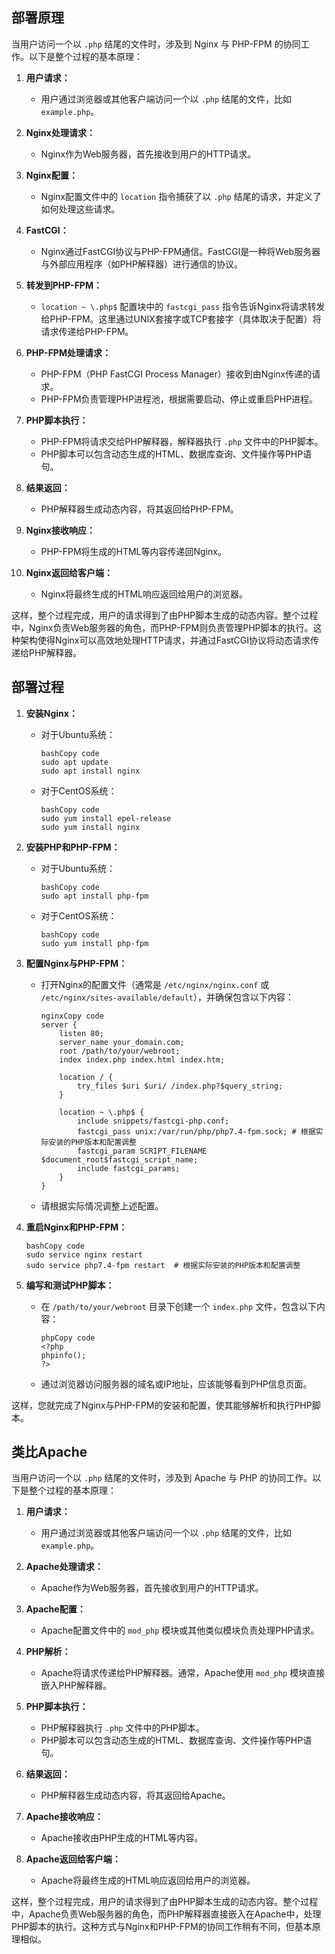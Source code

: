 ## **部署原理**
当用户访问一个以 `.php` 结尾的文件时，涉及到 Nginx 与 PHP-FPM 的协同工作。以下是整个过程的基本原理：

1. **用户请求：**

   * 用户通过浏览器或其他客户端访问一个以 `.php` 结尾的文件，比如 `example.php`。

2. **Nginx处理请求：**

   * Nginx作为Web服务器，首先接收到用户的HTTP请求。

3. **Nginx配置：**

   * Nginx配置文件中的 `location` 指令捕获了以 `.php` 结尾的请求，并定义了如何处理这些请求。

4. **FastCGI：**

   * Nginx通过FastCGI协议与PHP-FPM通信。FastCGI是一种将Web服务器与外部应用程序（如PHP解释器）进行通信的协议。

5. **转发到PHP-FPM：**

   * `location ~ \.php$` 配置块中的 `fastcgi_pass` 指令告诉Nginx将请求转发给PHP-FPM。这里通过UNIX套接字或TCP套接字（具体取决于配置）将请求传递给PHP-FPM。

6. **PHP-FPM处理请求：**

   * PHP-FPM（PHP FastCGI Process Manager）接收到由Nginx传递的请求。
   * PHP-FPM负责管理PHP进程池，根据需要启动、停止或重启PHP进程。

7. **PHP脚本执行：**

   * PHP-FPM将请求交给PHP解释器，解释器执行 `.php` 文件中的PHP脚本。
   * PHP脚本可以包含动态生成的HTML、数据库查询、文件操作等PHP语句。

8. **结果返回：**

   * PHP解释器生成动态内容，将其返回给PHP-FPM。

9. **Nginx接收响应：**

   * PHP-FPM将生成的HTML等内容传递回Nginx。

10. **Nginx返回给客户端：**

    * Nginx将最终生成的HTML响应返回给用户的浏览器。

这样，整个过程完成，用户的请求得到了由PHP脚本生成的动态内容。整个过程中，Nginx负责Web服务器的角色，而PHP-FPM则负责管理PHP脚本的执行。这种架构使得Nginx可以高效地处理HTTP请求，并通过FastCGI协议将动态请求传递给PHP解释器。

## **部署过程**

1. **安装Nginx：**

   * 对于Ubuntu系统：

     ```
     bashCopy code
     sudo apt update
     sudo apt install nginx
     ```

   * 对于CentOS系统：

     ```
     bashCopy code
     sudo yum install epel-release
     sudo yum install nginx
     ```

2. **安装PHP和PHP-FPM：**

   * 对于Ubuntu系统：

     ```
     bashCopy code
     sudo apt install php-fpm
     ```

   * 对于CentOS系统：

     ```
     bashCopy code
     sudo yum install php-fpm
     ```

3. **配置Nginx与PHP-FPM：**

   * 打开Nginx的配置文件（通常是 `/etc/nginx/nginx.conf` 或 `/etc/nginx/sites-available/default`），并确保包含以下内容：

     ```
     nginxCopy code
     server {
         listen 80;
         server_name your_domain.com;
         root /path/to/your/webroot;
         index index.php index.html index.htm;

         location / {
             try_files $uri $uri/ /index.php?$query_string;
         }

         location ~ \.php$ {
             include snippets/fastcgi-php.conf;
             fastcgi_pass unix:/var/run/php/php7.4-fpm.sock; # 根据实际安装的PHP版本和配置调整
             fastcgi_param SCRIPT_FILENAME $document_root$fastcgi_script_name;
             include fastcgi_params;
         }
     }
     ```

   * 请根据实际情况调整上述配置。

4. **重启Nginx和PHP-FPM：**

   ```
   bashCopy code
   sudo service nginx restart
   sudo service php7.4-fpm restart  # 根据实际安装的PHP版本和配置调整
   ```

5. **编写和测试PHP脚本：**

   * 在 `/path/to/your/webroot` 目录下创建一个 `index.php` 文件，包含以下内容：

     ```
     phpCopy code
     <?php
     phpinfo();
     ?>
     ```

   * 通过浏览器访问服务器的域名或IP地址，应该能够看到PHP信息页面。

这样，您就完成了Nginx与PHP-FPM的安装和配置，使其能够解析和执行PHP脚本。

## **类比Apache**


当用户访问一个以 `.php` 结尾的文件时，涉及到 Apache 与 PHP 的协同工作。以下是整个过程的基本原理：

1. **用户请求：**

   * 用户通过浏览器或其他客户端访问一个以 `.php` 结尾的文件，比如 `example.php`。

2. **Apache处理请求：**

   * Apache作为Web服务器，首先接收到用户的HTTP请求。

3. **Apache配置：**

   * Apache配置文件中的 `mod_php` 模块或其他类似模块负责处理PHP请求。

4. **PHP解析：**

   * Apache将请求传递给PHP解释器。通常，Apache使用 `mod_php` 模块直接嵌入PHP解释器。

5. **PHP脚本执行：**

   * PHP解释器执行 `.php` 文件中的PHP脚本。
   * PHP脚本可以包含动态生成的HTML、数据库查询、文件操作等PHP语句。

6. **结果返回：**

   * PHP解释器生成动态内容，将其返回给Apache。

7. **Apache接收响应：**

   * Apache接收由PHP生成的HTML等内容。

8. **Apache返回给客户端：**

   * Apache将最终生成的HTML响应返回给用户的浏览器。

这样，整个过程完成，用户的请求得到了由PHP脚本生成的动态内容。整个过程中，Apache负责Web服务器的角色，而PHP解释器直接嵌入在Apache中，处理PHP脚本的执行。这种方式与Nginx和PHP-FPM的协同工作稍有不同，但基本原理相似。

